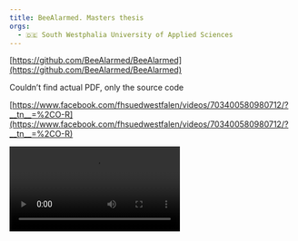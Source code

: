 ```yaml
---
title: BeeAlarmed. Masters thesis
orgs:
  - 🇩🇪 South Westphalia University of Applied Sciences
---
```



[https://github.com/BeeAlarmed/BeeAlarmed](https://github.com/BeeAlarmed/BeeAlarmed)

Couldn’t find actual PDF, only the source code

[https://www.facebook.com/fhsuedwestfalen/videos/703400580980712/?__tn__=%2CO-R](https://www.facebook.com/fhsuedwestfalen/videos/703400580980712/?__tn__=%2CO-R)



![](pdfs/fabien.mov)

